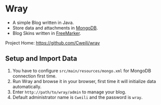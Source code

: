 Wray
===========

* A simple Blog written in Java.
* Store data and attachments in [MongoDB](http://www.mongodb.org/).
* Blog Skins  written in [FreeMarker](http://www.freemarker.org/).

Project Home: <https://github.com/Cweili/wray>

Setup and Import Data
-----------

1. You have to configure `src/main/resources/mongo.xml` for MongoDB connection first time.
2. Run Wray and browse it in your browser, first time it will initialize data automatically.
3. Enter `http://path/to/wray/admin` to manage your blog.
4. Default administrator name is `Cweili` and the password is `wray`.

